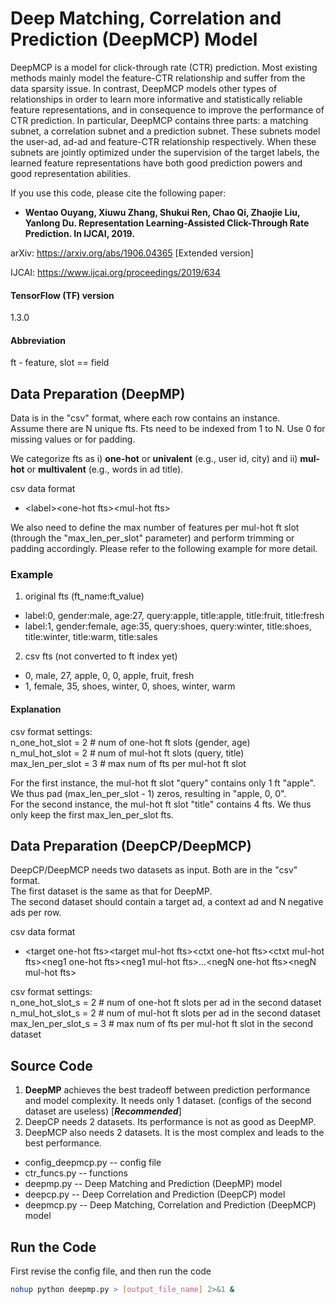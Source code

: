 # Deep Matching, Correlation and Prediction (DeepMCP) Model

DeepMCP is a model for click-through rate (CTR) prediction. Most existing methods mainly model the feature-CTR relationship and suffer from the data sparsity issue. In contrast, DeepMCP models other types of relationships in order to learn more informative and statistically reliable feature representations, and in consequence to improve the performance of CTR prediction. In particular, DeepMCP contains three parts: a matching subnet, a correlation subnet and a prediction subnet. These subnets model the user-ad, ad-ad and feature-CTR relationship respectively. When these subnets are jointly optimized under the supervision of the target labels, the learned feature representations have both good prediction powers and good representation abilities. 

If you use this code, please cite the following paper:
* **Wentao Ouyang, Xiuwu Zhang, Shukui Ren, Chao Qi, Zhaojie Liu, Yanlong Du. Representation Learning-Assisted Click-Through Rate Prediction. In IJCAI, 2019.**

arXiv: https://arxiv.org/abs/1906.04365 [Extended version]

IJCAI: https://www.ijcai.org/proceedings/2019/634

#### TensorFlow (TF) version
1.3.0

#### Abbreviation
ft - feature, slot == field

## Data Preparation (DeepMP)
Data is in the "csv" format, where each row contains an instance.\
Assume there are N unique fts. Fts need to be indexed from 1 to N. Use 0 for missing values or for padding.

We categorize fts as i) **one-hot** or **univalent** (e.g., user id, city) and ii) **mul-hot** or **multivalent** (e.g., words in ad title).

csv data format
* \<label\>\<one-hot fts\>\<mul-hot fts\>

We also need to define the max number of features per mul-hot ft slot (through the "max_len_per_slot" parameter) and perform trimming or padding accordingly. Please refer to the following example for more detail.

### Example
1. original fts (ft_name:ft_value)
* label:0, gender:male, age:27, query:apple, title:apple, title:fruit, title:fresh
* label:1, gender:female, age:35, query:shoes, query:winter, title:shoes, title:winter, title:warm, title:sales

2. csv fts (not converted to ft index yet)
* 0, male, 27, apple, 0, 0, apple, fruit, fresh
* 1, female, 35, shoes, winter, 0, shoes, winter, warm

#### Explanation
csv format settings:\
n_one_hot_slot = 2 # num of one-hot ft slots (gender, age)\
n_mul_hot_slot = 2 # num of mul-hot ft slots (query, title)\
max_len_per_slot = 3 # max num of fts per mul-hot ft slot

For the first instance, the mul-hot ft slot "query" contains only 1 ft "apple". We thus pad (max_len_per_slot - 1) zeros, resulting in "apple, 0, 0".\
For the second instance, the mul-hot ft slot "title" contains 4 fts. We thus only keep the first max_len_per_slot fts.

## Data Preparation (DeepCP/DeepMCP)
DeepCP/DeepMCP needs two datasets as input. Both are in the "csv" format.\
The first dataset is the same as that for DeepMP.\
The second dataset should contain a target ad, a context ad and N negative ads per row.

csv data format
* \<target one-hot fts\>\<target mul-hot fts\>\<ctxt one-hot fts\>\<ctxt mul-hot fts\>\<neg1 one-hot fts\>\<neg1 mul-hot fts\>...\<negN one-hot fts\>\<negN mul-hot fts\>

csv format settings:\
n_one_hot_slot_s = 2 # num of one-hot ft slots per ad in the second dataset\
n_mul_hot_slot_s = 2 # num of mul-hot ft slots per ad in the second dataset\
max_len_per_slot_s = 3 # max num of fts per mul-hot ft slot in the second dataset

## Source Code
1. **DeepMP** achieves the best tradeoff between prediction performance and model complexity. It needs only 1 dataset. (configs of the second dataset are useless) \[**_Recommended_**\]
2. DeepCP needs 2 datasets. Its performance is not as good as DeepMP.
3. DeepMCP also needs 2 datasets. It is the most complex and leads to the best performance.

* config_deepmcp.py -- config file
* ctr_funcs.py -- functions
* deepmp.py -- Deep Matching and Prediction (DeepMP) model
* deepcp.py -- Deep Correlation and Prediction (DeepCP) model
* deepmcp.py -- Deep Matching, Correlation and Prediction (DeepMCP) model

## Run the Code
First revise the config file, and then run the code
```bash
nohup python deepmp.py > [output_file_name] 2>&1 &
```
